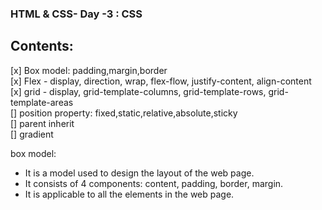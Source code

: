 ### HTML & CSS- Day -3 : CSS

## Contents:

[x] Box model: padding,margin,border  
[x] Flex - display, direction, wrap, flex-flow, justify-content, align-content  
[x] grid - display, grid-template-columns, grid-template-rows, grid-template-areas  
[] position property: fixed,static,relative,absolute,sticky  
[] parent inherit  
[] gradient

box model:

- It is a model used to design the layout of the web page.
- It consists of 4 components: content, padding, border, margin.
- It is applicable to all the elements in the web page.
